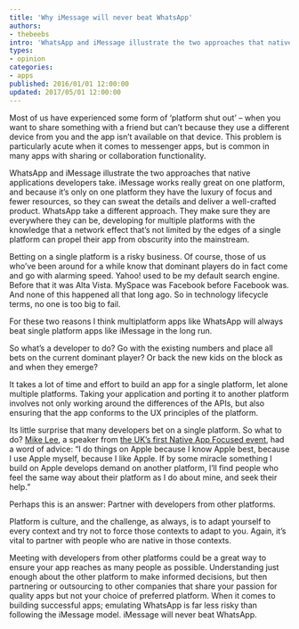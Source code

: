 ```yaml
---
title: 'Why iMessage will never beat WhatsApp'
authors:
- thebeebs
intro: 'WhatsApp and iMessage illustrate the two approaches that native applications developers take.'
types:
- opinion
categories:
- apps
published: 2016/01/01 12:00:00
updated: 2017/05/01 12:00:00
---
```


Most of us have experienced some form of ‘platform shut out’ – when you want to share something with a friend but can’t because they use a different device from you and the app isn’t available on that device. This problem is particularly acute when it comes to messenger apps, but is common in many apps with sharing or collaboration functionality.

WhatsApp and iMessage illustrate the two approaches that native applications developers take. iMessage works really great on one platform, and because it’s only on one platform they have the luxury of focus and fewer resources, so they can sweat the details and deliver a well-crafted product. WhatsApp take a different approach. They make sure they are everywhere they can be, developing for multiple platforms with the knowledge that a network effect that’s not limited by the edges of a single platform can propel their app from obscurity into the mainstream.

Betting on a single platform is a risky business. Of course, those of us who’ve been around for a while know that dominant players do in fact come and go with alarming speed. Yahoo! used to be my default search engine. Before that it was Alta Vista. MySpace was Facebook before Facebook was. And none of this happened all that long ago. So in technology lifecycle terms, no one is too big to fail.

For these two reasons I think multiplatform apps like WhatsApp will always beat single platform apps like iMessage in the long run.

So what’s a developer to do? Go with the existing numbers and place all bets on the current dominant player? Or back the new kids on the block as and when they emerge?

It takes a lot of time and effort to build an app for a single platform, let alone multiple platforms. Taking your application and porting it to another platform involves not only working around the differences of the APIs, but also ensuring that the app conforms to the UX principles of the platform.

Its little surprise that many developers bet on a single platform. So what to do? [Mike Lee](https://twitter.com/bmf "Mike Lee"), a speaker from [the UK’s first Native App Focused event](http://www.microsoft.com/en-gb/developers/articles/week01oct14/microsoft-has-an-app-platform-with-interesting-bits "the UK's first Native App Focused event"), had a word of advice: “I do things on Apple because I know Apple best, because I use Apple myself, because I like Apple. If by some miracle something I build on Apple develops demand on another platform, I’ll find people who feel the same way about their platform as I do about mine, and seek their help.”

Perhaps this is an answer: Partner with developers from other platforms.

Platform is culture, and the challenge, as always, is to adapt yourself to every context and try not to force those contexts to adapt to you. Again, it’s vital to partner with people who are native in those contexts.

Meeting with developers from other platforms could be a great way to ensure your app reaches as many people as possible. Understanding just enough about the other platform to make informed decisions, but then partnering or outsourcing to other companies that share your passion for quality apps but not your choice of preferred platform. When it comes to building successful apps; emulating WhatsApp is far less risky than following the iMessage model. iMessage will never beat WhatsApp.
